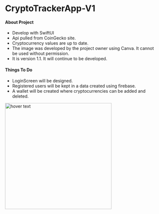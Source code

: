 # CryptoTrackerApp-V1
 <h4> About Project</h4> 

- Develop with SwiftUI
- Api pulled from CoinGecko site.
- Cryptocurrency values are up to date.
- The image was developed by the project owner using Canva. It cannot be used without permission.
- It is version 1.1. It will continue to be developed.

<h4> Things To Do</h4> 

- LoginScreen will be designed.
- Registered users will be kept in a data created using firebase.
- A wallet will be created where cryptocurrencies can be added and deleted.

 <p>
  <img src="https://github.com/denizcanbeytas/CryptoTrackerApp-V1/blob/main/ScreenShot.png" width="350" title="hover text">
</p>


